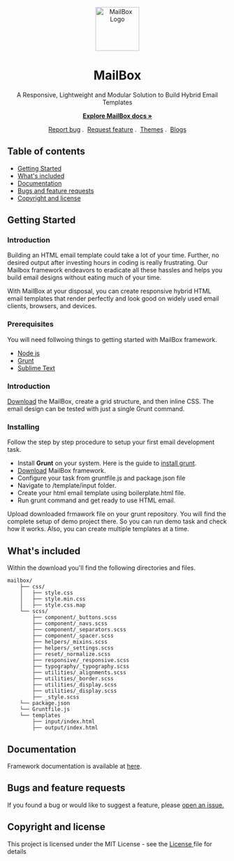 <p align="center">
	<a href="https://www.mailerstock.com/wp-content/uploads/2019/03/logo-mailbox.png">
		<img src="https://www.mailerstock.com/wp-content/uploads/2019/03/logo-mailbox.png" alt="MailBox Logo" width="100" />
	</a>
</p>

<h1 align="center">MailBox</h1>
<p align="center">A Responsive, Lightweight and Modular Solution to Build Hybrid Email Templates</p>
<p align="center"><a href="https://www.mailerstock.com/email-framework/docs"><strong>Explore MailBox docs »</strong></a></p>
<p align="center">
	<a href="https://github.com/Mailerstock/mailbox/issues/new">Report bug</a>&nbsp;.&nbsp;
	<a href="https://github.com/Mailerstock/mailbox/issues/new">Request feature</a>&nbsp;.&nbsp;
	<a href="https://www.mailerstock.com/email-templates/">Themes</a>&nbsp;.&nbsp;
	<a href="">Blogs</a>
</p>

## Table of contents
- [Getting Started](#getting-started)
- [What's included](#whats-included)
- [Documentation](#documentation)
- [Bugs and feature requests](#bugs-and-feature-requests)
- [Copyright and license](#copyright-and-license)

## Getting Started

<h3>Introduction</h3>
<p>Building an HTML email template could take a lot of your time. Further, no desired output after investing hours in coding is really frustrating. Our Mailbox framework endeavors to eradicate all these hassles and helps you build email designs without eating much of your time.</p>
<p>With MailBox at your disposal, you can create responsive hybrid HTML email templates that render perfectly and look good on widely used email clients, browsers, and devices.</p>
<h3>Prerequisites</h3>
<p>You will need follwoing things to getting started with MailBox framework.</p>
<ul>
	<li><a href="https://nodejs.org/en/">Node js</a></li>
	<li><a href="https://gruntjs.com/">Grunt</a></li>
	<li><a href="https://www.sublimetext.com/3">Sublime Text</a></li>
</ul>
<h3>Introduction</h3>
<p><a href="#">Download</a> the MailBox, create a grid structure, and then inline CSS. The email design can be tested with just a single Grunt command.</p>
<h3>Installing</h3>
<p>Follow the step by step procedure to setup your first email development task.</p>
<ul>
	<li>Install <strong>Grunt</strong> on your system. Here is the guide to <a href="https://gruntjs.com/getting-started">install grunt</a>.</li>
	<li><a href="#">Download</a> MailBox framework.</li>
	<li>Configure your task from gruntfile.js and package.json file</li>
	<li>Navigate to /template/input folder.</li>
	<li>Create your html email template using boilerplate.html file.</li>
	<li>Run grunt command and get ready to use HTML email.</li>
</ul>
<p>Upload downloaded frmawork file on your grunt repository. You will find the complete setup of demo project there. So you can run demo task and check how it works. Also, you can create multiple templates at a time.</p>
</ul>

## What's included

<p>Within the download you'll find the following directories and files.</p>

```text
mailbox/
    ├── css/
    │   ├── style.css
    │   ├── style.min.css
    │   ├── style.css.map
    └── scss/
        ├── component/_buttons.scss
        ├── component/_navs.scss
        ├── component/_separators.scss
        ├── component/_spacer.scss
        ├── helpers/_mixins.scss
        ├── helpers/_settings.scss
        ├── reset/_normalize.scss
        ├── responsive/_responsive.scss
        ├── typography/_typography.scss
        ├── utilities/_alignments.scss
        ├── utilities/_border.scss
        ├── utilities/_display.scss
        ├── utilities/_display.scss
        ├── _style.scss
    └── package.json
    └── Gruntfile.js
    └── templates
    	├── input/index.html
    	├── output/index.html
```

## Documentation

<p>Framework documentation is available at <a href="https://www.mailerstock.com/email-framework/docs/introduction/">here</a>.</p>

## Bugs and feature requests

<p>If you found a bug or would like to suggest a feature, please <a href="https://github.com/Mailerstock/mailbox/issues">open an issue.</a></p>

## Copyright and license

This project is licensed under the MIT License - see the <a href="https://github.com/Mailerstock/mailbox/blob/master/LICENSE">License </a> file for details
